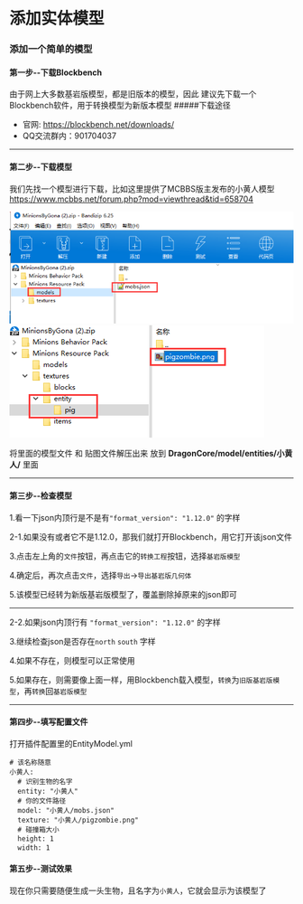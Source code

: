 # 添加实体模型

### 添加一个简单的模型

#### 第一步--下载Blockbench
由于网上大多数基岩版模型，都是旧版本的模型，因此
建议先下载一个Blockbench软件，用于转换模型为新版本模型
#####下载途径
- 官网: https://blockbench.net/downloads/
- QQ交流群内：901704037

------------


#### 第二步--下载模型
我们先找一个模型进行下载，比如这里提供了MCBBS版主发布的小黄人模型
https://www.mcbbs.net/forum.php?mod=viewthread&tid=658704

![1](1.png "1")
![2](2.png "2")

将里面的模型文件 和 贴图文件解压出来
放到  **DragonCore/model/entities/小黄人/**  里面

------------


#### 第三步--检查模型

1.看一下json内顶行是不是有`"format_version": "1.12.0"` 的字样

2-1.如果没有或者它不是1.12.0，那我们就打开Blockbench，用它打开该json文件

3.点击左上角的`文件`按钮，再点击它的`转换工程`按钮，选择`基岩版模型`

4.确定后，再次点击`文件`，选择`导出`->`导出基岩版几何体`

5.该模型已经转为新版基岩版模型了，覆盖删除掉原来的json即可

------------

2-2.如果json内顶行有 `"format_version": "1.12.0"` 的字样

3.继续检查json是否存在`north` `south` 字样

4.如果不存在，则模型可以正常使用

5.如果存在，则需要像上面一样，用Blockbench载入模型，`转换`为`旧版基岩版模型`，再`转换`回`基岩版模型`

------------


#### 第四步--填写配置文件

打开插件配置里的EntityModel.yml

    # 该名称随意
    小黄人:
      # 识别生物的名字
      entity: "小黄人"
      # 你的文件路径
      model: "小黄人/mobs.json"
      texture: "小黄人/pigzombie.png"
      # 碰撞箱大小
      height: 1
      width: 1

#### 第五步--测试效果
现在你只需要随便生成一头生物，且名字为`小黄人`，它就会显示为该模型了

